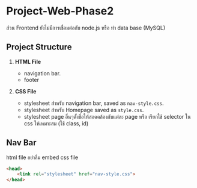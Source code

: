 # Project-Web-Phase2
ส่วน Frontend ยังไม่มีการเชื่อมต่อกับ node.js หรือ ทำ data base (MySQL)

## Project Structure
1. **HTML File**
   - navigation bar.
   - footer
   
2. **CSS File**
   - stylesheet สำหรับ navigation bar, saved as `nav-style.css`.
   - stylesheet สำหรับ Homepage saved as `style.css`.
   - stylesheet page อื่นๆตั้งชื่อให้สอดคล้องกับแต่ละ page หรือ เรียกใช้ selector ใน css ให้เหมาะสม (ใช้ class, id)


## Nav Bar
html file 
อย่าลืม embed css file 
```html
<head>
    <link rel="stylesheet" href="nav-style.css">
</head>
```

